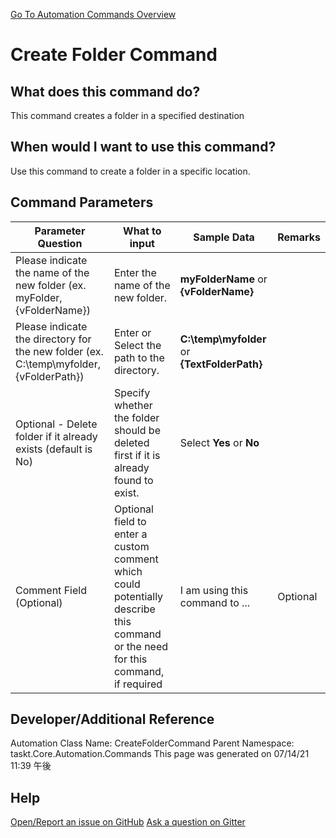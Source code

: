 <!--TITLE: Create Folder Command -->
<!-- SUBTITLE: a command in the Folder Operation Commands group. -->
[Go To Automation Commands Overview](/automation-commands.md)


# Create Folder Command


## What does this command do?
This command creates a folder in a specified destination


## When would I want to use this command?
Use this command to create a folder in a specific location.


## Command Parameters
| Parameter Question   	| What to input  	|  Sample Data 	| Remarks  	|
| ---                    | ---               | ---           | ---       |
|Please indicate the name of the new folder (ex. myFolder, {vFolderName})|Enter the name of the new folder.|**myFolderName** or **{vFolderName}**||
|Please indicate the directory for the new folder (ex. C:\temp\myfolder, {vFolderPath})|Enter or Select the path to the directory.|**C:\temp\myfolder** or **{TextFolderPath}**||
|Optional - Delete folder if it already exists (default is No)|Specify whether the folder should be deleted first if it is already found to exist.|Select **Yes** or **No**||
|Comment Field (Optional)|Optional field to enter a custom comment which could potentially describe this command or the need for this command, if required|I am using this command to ...|Optional|


## Developer/Additional Reference
Automation Class Name: CreateFolderCommand
Parent Namespace: taskt.Core.Automation.Commands
This page was generated on 07/14/21 11:39 午後


## Help
[Open/Report an issue on GitHub](https://github.com/saucepleez/taskt/issues/new)
[Ask a question on Gitter](https://gitter.im/taskt-rpa/Lobby)
